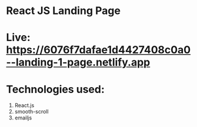 # React JS Landing Page

# Live: https://6076f7dafae1d4427408c0a0--landing-1-page.netlify.app

# Technologies used:
1. React.js
2. smooth-scroll
3. emailjs
